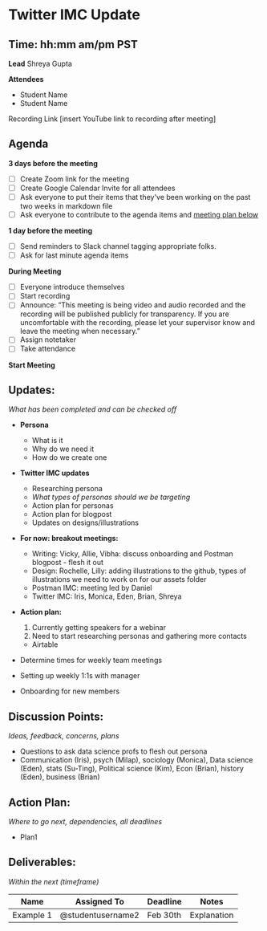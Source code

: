 # Twitter IMC Update
## Time: hh:mm am/pm PST

**Lead**
Shreya Gupta

**Attendees**
* Student Name 
* Student Name 

Recording Link
[insert YouTube link to recording after meeting]

## Agenda
**3 days before the meeting**
- [ ] Create Zoom link for the meeting
- [ ] Create Google Calendar Invite for all attendees
- [ ] Ask everyone to put their items that they've been working on the past two weeks in markdown file
- [ ] Ask everyone to contribute to the agenda items and [meeting plan below](https://github.com/shreyagupta98/people/blob/master/meeting_template.md#updates)

**1 day before the meeting**
- [ ] Send reminders to Slack channel tagging appropriate folks. 
- [ ] Ask for last minute agenda items

**During Meeting**
- [ ] Everyone introduce themselves
- [ ] Start recording
- [ ] Announce:
“This meeting is being video and audio recorded and the recording will be published publicly for transparency. If you are uncomfortable with the recording, please let your supervisor know and leave the meeting when necessary.”
- [ ] Assign notetaker
- [ ] Take attendance

**Start Meeting**

## Updates:
*What has been completed and can be checked off*

- **Persona**
  - What is it
  - Why do we need it
  - How do we create one
- **Twitter IMC updates**
  - Researching persona
  - *What types of personas should we be targeting*
  - Action plan for personas
  - Action plan for blogpost
  - Updates on designs/illustrations

- **For now: breakout meetings:**
  - Writing: Vicky, Allie, Vibha: discuss onboarding and Postman blogpost - flesh it out
  - Design: Rochelle, Lilly: adding illustrations to the github, types of illustrations we need to work on for our assets folder
  - Postman IMC: meeting led by Daniel
  - Twitter IMC: Iris, Monica, Eden, Brian, Shreya

- **Action plan:**
  1. Currently getting speakers for a webinar
  2. Need to start researching personas and gathering more contacts
    - Airtable

- Determine times for weekly team meetings
- Setting up weekly 1:1s with manager

- Onboarding for new members

## Discussion Points:
*Ideas, feedback, concerns, plans*

- Questions to ask data science profs to flesh out persona
- Communication (Iris), psych (Milap), sociology (Monica), Data science (Eden), stats (Su-Ting), Political science (Kim), Econ (Brian), history (Eden), business (Brian)

## Action Plan:
*Where to go next, dependencies, all deadlines*
* Plan1

## Deliverables:
*Within the next (timeframe)*

Name  | Assigned To | Deadline | Notes
------|-------------|----------|------
Example 1 | @studentusername2 | Feb 30th | Explanation
